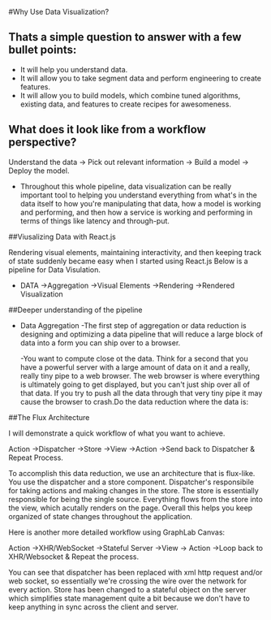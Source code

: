 #Why Use Data Visualization?

## Thats a simple question to answer with a few bullet points:
-	It will help you understand data.
-	It will allow you to take segment data and perform engineering to create features.
-	It will allow you to build models, which combine tuned algorithms, existing data, and features to create recipes for awesomeness.

## What does it look like from a workflow perspective?

Understand the data -> Pick out relevant information -> Build a model -> Deploy the model.

-	Throughout this whole pipeline, data visualization can be really important tool to helping you understand everything from what's in the data itself to how you're manipulating that data, how a model is working and performing, and then how a service is working and performing in terms of things like latency and through-put.

##Viusalizing Data with React.js

Rendering visual elements, maintaining interactivity, and then keeping track of state suddenly became easy when I started using React.js Below is a pipeline for Data Visulation.
-	DATA ->Aggregation ->Visual Elements ->Rendering ->Rendered Visualization

##Deeper understanding of the pipeline

-	Data Aggregation
    -The first step of aggregation or data reduction is designing and optimizing a data pipeline that will reduce a large block of data into a form you can ship over to a browser.

    -You want to compute close ot the data. Think for a second that you have a powerful server  with a large amount of data on it and a really, really tiny pipe to a web browser. The web browser is where everything is ultimately going to get displayed, but you can't just ship over all of that data. If you try to push all the data through that very tiny pipe it may cause the browser to crash.Do the data reduction where the data is:

##The Flux Architecture

I will demonstrate a quick workflow of what you want to achieve.

Action ->Dispatcher ->Store ->View ->Action ->Send back to Dispatcher & Repeat Process.

To accomplish this data reduction, we use an architecture that is flux-like. You use the dispatcher and a store component. Dispatcher's responsibile for taking actions and making changes in the store. The store is essentially responsible for being the single source. Everything flows from the store into the view, which acutally renders on the page. Overall this helps you keep organized of state changes throughout the application.

Here is another more detailed workflow using GraphLab Canvas:

Action ->XHR/WebSocket ->Stateful Server ->View -> Action ->Loop back to XHR/Websocket & Repeat the process.

You can see that dispatcher has been replaced with xml http request and/or web socket, so essentially we're crossing the wire over the network for every action. Store has been changed to a stateful object on the server which simplifies state management quite a bit because we don't have to keep anything in sync across the client and server.
	

